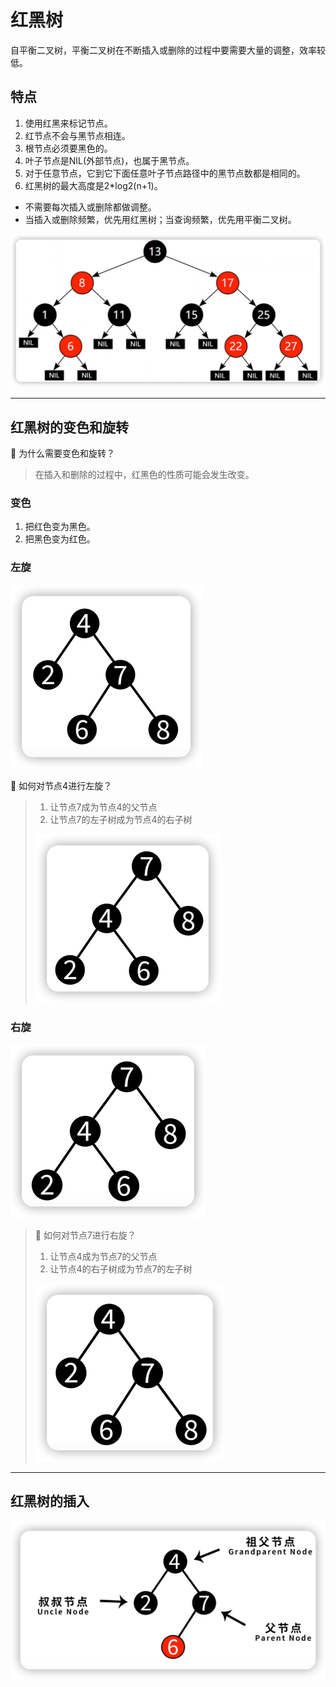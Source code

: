 # 红黑树
自平衡二叉树，平衡二叉树在不断插入或删除的过程中要需要大量的调整，效率较低。

## 特点
1. 使用红黑来标记节点。
2. 红节点不会与黑节点相连。
3. 根节点必须要黑色的。
4. 叶子节点是NIL(外部节点)，也属于黑节点。
5. 对于任意节点，它到它下面任意叶子节点路径中的黑节点数都是相同的。
6. 红黑树的最大高度是2*log2(n+1)。
   

* 不需要每次插入或删除都做调整。
* 当插入或删除频繁，优先用红黑树；当查询频繁，优先用平衡二叉树。

![](img/ee6e1e69.png)

***

## 红黑树的变色和旋转

🤔 为什么需要变色和旋转？
> 在插入和删除的过程中，红黑色的性质可能会发生改变。
> 
### 变色
1. 把红色变为黑色。
2. 把黑色变为红色。


### 左旋
![](img/307a1656.png)

🤔 如何对节点4进行左旋？
> 1. 让节点7成为节点4的父节点
> 2. 让节点7的左子树成为节点4的右子树
> 
> ![](img/7dc5047f.png)
> 

### 右旋
![](img/85fdc264.png)

> 🤔 如何对节点7进行右旋？
> 
> 1. 让节点4成为节点7的父节点
> 2. 让节点4的右子树成为节点7的左子树
> 
> ![](img/29fd1494.png)
> 
***
## 红黑树的插入

![](img/e158ed04.png)




